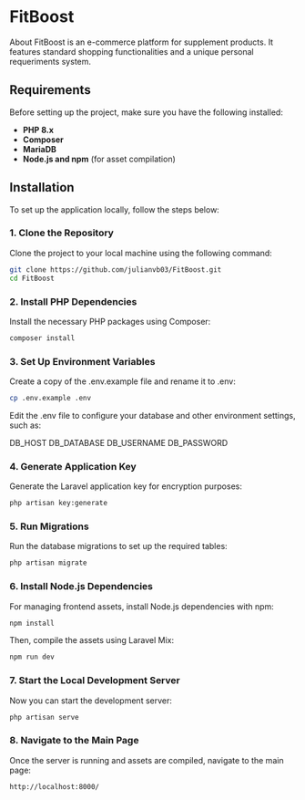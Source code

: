 # FitBoost

About FitBoost is an e-commerce platform for supplement products. It features standard shopping functionalities and a unique personal requeriments system.

## Requirements

Before setting up the project, make sure you have the following installed:

-   **PHP 8.x**
-   **Composer**
-   **MariaDB**
-   **Node.js and npm** (for asset compilation)

## Installation

To set up the application locally, follow the steps below:

### 1. Clone the Repository

Clone the project to your local machine using the following command:

```bash
git clone https://github.com/julianvb03/FitBoost.git
cd FitBoost
```

### 2. Install PHP Dependencies

Install the necessary PHP packages using Composer:

```bash
composer install
```

### 3. Set Up Environment Variables

Create a copy of the .env.example file and rename it to .env:

```bash
cp .env.example .env
```

Edit the .env file to configure your database and other environment settings, such as:

DB_HOST
DB_DATABASE
DB_USERNAME
DB_PASSWORD

### 4. Generate Application Key

Generate the Laravel application key for encryption purposes:

```bash
php artisan key:generate
```

### 5. Run Migrations

Run the database migrations to set up the required tables:

```bash
php artisan migrate
```

### 6. Install Node.js Dependencies

For managing frontend assets, install Node.js dependencies with npm:

```bash
npm install
```

Then, compile the assets using Laravel Mix:

```bash
npm run dev
```

<!-- ### 7. Link Storage

To allow public access to the storage files (e.g., uploaded images), create a symbolic link to the storage folder:

```bash
php artisan storage:link
``` -->

### 7. Start the Local Development Server

Now you can start the development server:

```bash
php artisan serve
```

### 8. Navigate to the Main Page

Once the server is running and assets are compiled, navigate to the main page:

```bash
http://localhost:8000/
```